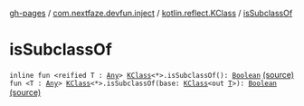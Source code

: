 [gh-pages](../../index.md) / [com.nextfaze.devfun.inject](../index.md) / [kotlin.reflect.KClass](index.md) / [isSubclassOf](./is-subclass-of.md)

# isSubclassOf

`inline fun <reified T : `[`Any`](https://kotlinlang.org/api/latest/jvm/stdlib/kotlin/-any/index.html)`> `[`KClass`](https://kotlinlang.org/api/latest/jvm/stdlib/kotlin.reflect/-k-class/index.html)`<*>.isSubclassOf(): `[`Boolean`](https://kotlinlang.org/api/latest/jvm/stdlib/kotlin/-boolean/index.html) [(source)](https://github.com/NextFaze/dev-fun/tree/master/devfun-annotations/src/main/java/com/nextfaze/devfun/inject/Reflection.kt#L5)
`fun <T : `[`Any`](https://kotlinlang.org/api/latest/jvm/stdlib/kotlin/-any/index.html)`> `[`KClass`](https://kotlinlang.org/api/latest/jvm/stdlib/kotlin.reflect/-k-class/index.html)`<*>.isSubclassOf(base: `[`KClass`](https://kotlinlang.org/api/latest/jvm/stdlib/kotlin.reflect/-k-class/index.html)`<out `[`T`](is-subclass-of.md#T)`>): `[`Boolean`](https://kotlinlang.org/api/latest/jvm/stdlib/kotlin/-boolean/index.html) [(source)](https://github.com/NextFaze/dev-fun/tree/master/devfun-annotations/src/main/java/com/nextfaze/devfun/inject/Reflection.kt#L6)